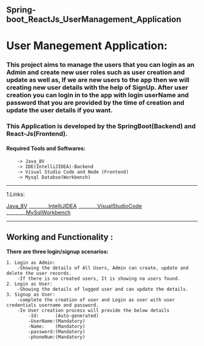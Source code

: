 ## Spring-boot_ReactJs_UserManagement_Application
# User Manegement Application: 
### This project aims to manage the users that you can login as an Admin and create new user roles such as user creation and update as well as, If we are new users to the app then we will creating new user details with the help of SignUp. After user creation you can login in to the app with login userName and password that you are provided by the time of creation and update the user details if you want.
### This Application is developed by the SpringBoot(Backend) and React-Js(Frontend).


#### Required Tools and Softwares:
        -> Java_8V
        -> IDE(IntelliJIDEA)-Backend
        -> Visual Studio Code and Node (Frontend)
        -> Mysql Databse(Workbench)


__________________________________________________________________________
1.Links:

[Java_8V](https://www.oracle.com/java/technologies/downloads"download")
________[IntelliJIDEA](https://www.jetbrains.com/idea/download"download")
________[VisualStudioCode](https://https://code.visualstudio.com/download"download")
________[MySqlWorkbench](https://https://dev.mysql.com/downloads/workbench"download")
 
       

___________________________________________________________________

## Working and Functionality :
     
**There are three login/signup scenarios:**

    1. Login as Admin:
        -Showing the details of All Users, Admin can create, update and delete the user records.
        -If there is no created users, It is showing no users found.
    2. Login as User:
        -Showing the details of logged user and can update the details.
    3. Signup as User:
        -complete the creation of user and Login as user with user credentials username and password.
        -In User creation process will provide the below details
            -Id:      (Auto-generated)
            -UserName:(Mandatory)
            -Name:    (Mandatory)
            -password:(Mandatory)
            -phoneNum:(Mandatory)


